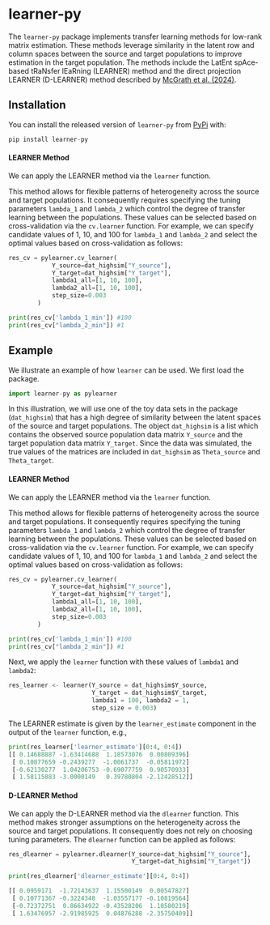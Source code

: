 # learner-py

The `learner-py` package implements transfer learning methods for low-rank
matrix estimation. These methods leverage similarity in the latent row
and column spaces between the source and target populations to improve
estimation in the target population. The methods include the LatEnt
spAce-based tRaNsfer lEaRning (LEARNER) method and the direct projection
LEARNER (D-LEARNER) method described by [McGrath et
al. (2024)](https://doi.org/10.48550/arXiv.2412.20605).

## Installation

You can install the released version of `learner-py` from
[PyPi](https://pypi.org/project/learner-py/) with:

```python
pip install learner-py
```
#### LEARNER Method

We can apply the LEARNER method via the `learner` function.

This method allows for flexible patterns of heterogeneity across the
source and target populations. It consequently requires specifying the
tuning parameters `lambda_1` and `lambda_2` which control the degree of
transfer learning between the populations. These values can be selected
based on cross-validation via the `cv.learner` function. For example, we
can specify candidate values of 1, 10, and 100 for `lambda_1` and
`lambda_2` and select the optimal values based on cross-validation as
follows:

```python
res_cv = pylearner.cv_learner(
            Y_source=dat_highsim["Y_source"],
            Y_target=dat_highsim["Y_target"],
            lambda1_all=[1, 10, 100],
            lambda2_all=[1, 10, 100],
            step_size=0.003
        )

print(res_cv['lambda_1_min']) #100
print(res_cv["lambda_2_min"]) #1
```
## Example

We illustrate an example of how `learner` can be used. We first load the
package.

```python
import learner-py as pylearner
```

In this illustration, we will use one of the toy data sets in the
package (`dat_highsim`) that has a high degree of similarity between the
latent spaces of the source and target populations. The object
`dat_highsim` is a list which contains the observed source population
data matrix `Y_source` and the target population data matrix `Y_target`.
Since the data was simulated, the true values of the matrices are
included in `dat_highsim` as `Theta_source` and `Theta_target`.

#### LEARNER Method

We can apply the LEARNER method via the `learner` function.

This method allows for flexible patterns of heterogeneity across the
source and target populations. It consequently requires specifying the
tuning parameters `lambda_1` and `lambda_2` which control the degree of
transfer learning between the populations. These values can be selected
based on cross-validation via the `cv.learner` function. For example, we
can specify candidate values of 1, 10, and 100 for `lambda_1` and
`lambda_2` and select the optimal values based on cross-validation as
follows:

```python
res_cv = pylearner.cv_learner(
            Y_source=dat_highsim["Y_source"],
            Y_target=dat_highsim["Y_target"],
            lambda1_all=[1, 10, 100],
            lambda2_all=[1, 10, 100],
            step_size=0.003
        )

print(res_cv['lambda_1_min']) #100
print(res_cv["lambda_2_min"]) #1
```

Next, we apply the `learner` function with these values of `lambda1`
and `lambda2`:

```python
res_learner <- learner(Y_source = dat_highsim$Y_source, 
                       Y_target = dat_highsim$Y_target,
                       lambda1 = 100, lambda2 = 1, 
                       step_size = 0.003)
```

The LEARNER estimate is given by the `learner_estimate` component in the
output of the `learner` function, e.g.,

```python
print(res_learner['learner_estimate'][0:4, 0:4])
[[ 0.14688887 -1.63414688  1.18573076  0.00809396]
 [ 0.10877659 -0.2439277  -1.0061737  -0.05811972]
 [-0.62130277  1.04206753 -0.69077759  0.90570933]
 [ 1.58115883 -3.0000149   0.39780804 -2.12428512]]
```

#### D-LEARNER Method

We can apply the D-LEARNER method via the `dlearner` function. This
method makes stronger assumptions on the heterogeneity across the source
and target populations. It consequently does not rely on choosing tuning
parameters. The `dlearner` function can be applied as follows:

```python
res_dlearner = pylearner.dlearner(Y_source=dat_highsim["Y_source"],
                                  Y_target=dat_highsim["Y_target"])

print(res_dlearner['dlearner_estimate'][0:4, 0:4])

[[ 0.0959171  -1.72143637  1.15500149  0.00547827]
 [ 0.10771367 -0.3224348  -1.03557177 -0.10819564]
 [-0.72372751  0.86634922 -0.43528206  1.10580219]
 [ 1.63476957 -2.91985925  0.04876288 -2.35750409]]
```
